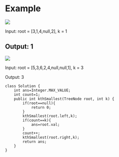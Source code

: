 # Example
![](https://assets.leetcode.com/uploads/2021/01/28/kthtree1.jpg)

Input: root = [3,1,4,null,2], k = 1

Output: 1
---------
![](https://assets.leetcode.com/uploads/2021/01/28/kthtree2.jpg)

Input: root = [5,3,6,2,4,null,null,1], k = 3

Output: 3
```
class Solution {
    int ans=Integer.MAX_VALUE;
    int count=1;
    public int kthSmallest(TreeNode root, int k) {
        if(root==null){
            return 0;
        }
        kthSmallest(root.left,k);
        if(count==k){
            ans=root.val;
        }
        count++;
        kthSmallest(root.right,k);
        return ans;
    }
}
```